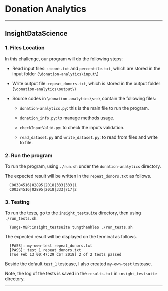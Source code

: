 # Donation Analytics
---
InsightDataScience
---

### 1. Files Location

In this challenge, our program will do the following steps:

+ Read input files: `itcont.txt` and `percentile.txt`, which are stored in the input folder (`\donation-analytics\input\`)

+ Write output file: `repeat_donors.txt`, which is stored in the output folder (`\donation-analytics\output\`)

+ Source codes in `\donation-analytics\src\` contain the following files:
    
    + `donation-analytics.py`: this is the main file to run the program.
    
    + `donation_info.py`: to manage methods usage.
    
    + `checkInputValid.py`: to check the inputs validation.
    
    + `read_dataset.py` and `write_dataset.py`: to read from files and write to file.
    
### 2. Run the program

To run the program, using `./run.sh` under the `donation-analytics` directory.

The expected result will be written in the `repeat_donors.txt` as follows.

      C00384516|02895|2018|333|333|1
      C00384516|02895|2018|333|717|2

### 3. Testing

To run the tests, go to the `insight_testsuite` directory, then using `./run_tests.sh`.
      
      Tungs-MBP:insight_testsuite tungthanhle$ ./run_tests.sh 
      
The expected result will be displayed on the terminal as follows.

      [PASS]: my-own-test repeat_donors.txt
      [PASS]: test_1 repeat_donors.txt
      [Tue Feb 13 00:47:29 CST 2018] 2 of 2 tests passed

Beside the default `test_1` testcase, I also created `my-own-test` testcase.

Note, the log of the tests is saved in the `results.txt` in `insight_testsuite` directory.

---


